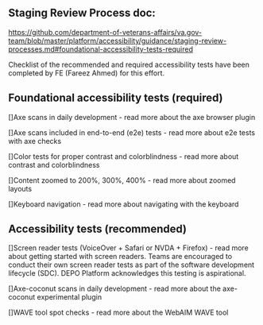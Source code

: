 ## Staging Review Process doc: 
https://github.com/department-of-veterans-affairs/va.gov-team/blob/master/platform/accessibility/guidance/staging-review-processes.md#foundational-accessibility-tests-required

Checklist of the recommended and required accessibility tests have been completed by FE (Fareez Ahmed) for this effort.

## Foundational accessibility tests (required)

[]Axe scans in daily development - read more about the axe browser plugin

[]Axe scans included in end-to-end (e2e) tests - read more about e2e tests with axe checks

[]Color tests for proper contrast and colorblindness - read more about contrast and colorblindness

[]Content zoomed to 200%, 300%, 400% - read more about zoomed layouts

[]Keyboard navigation - read more about navigating with the keyboard

## Accessibility tests (recommended)

[]Screen reader tests (VoiceOver + Safari or NVDA + Firefox) - read more about getting started with screen readers. Teams are encouraged to conduct their own 
screen reader tests as part of the software development lifecycle (SDC). DEPO Platform acknowledges this testing is aspirational.

[]Axe-coconut scans in daily development - read more about the axe-coconut experimental plugin

[]WAVE tool spot checks - read more about the WebAIM WAVE tool

